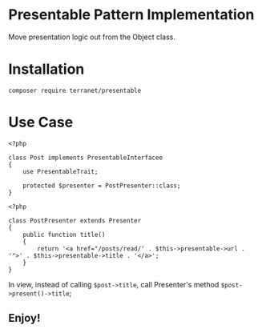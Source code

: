 # Presentable Pattern Implementation

Move presentation logic out from the Object class.

# Installation

```
composer require terranet/presentable
```

# Use Case

```
<?php

class Post implements PresentableInterfacee
{
    use PresentableTrait;
    
    protected $presenter = PostPresenter::class;
}
```

```
<?php

class PostPresenter extends Presenter
{
    public function title()
    {
        return '<a href="/posts/read/' . $this->presentable->url . '">' . $this->presentable->title . '</a>';
    }
}
```

In view, instead of calling `$post->title`, call Presenter's method `$post->present()->title`;


## Enjoy!